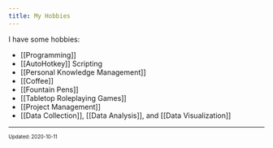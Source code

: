 ```yaml
---
title: My Hobbies
---
```


I have some hobbies:

- [[Programming]]
- [[AutoHotkey]] Scripting
- [[Personal Knowledge Management]]
- [[Coffee]]
- [[Fountain Pens]]
- [[Tabletop Roleplaying Games]]
- [[Project Management]]
- [[Data Collection]], [[Data Analysis]], and [[Data Visualization]]

---

<sup><sub>Updated: 2020-10-11 </sub></sup>
